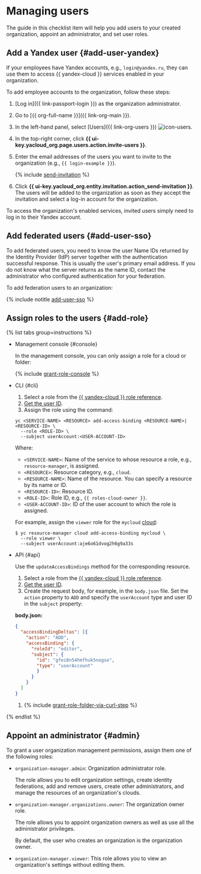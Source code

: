 # Managing users

The guide in this checklist item will help you add users to your created organization, appoint an administrator, and set user roles.

## Add a Yandex user {#add-user-yandex}

If your employees have Yandex accounts, e.g., `login@yandex.ru`, they can use them to access {{ yandex-cloud }} services enabled in your organization.

To add employee accounts to the organization, follow these steps:

1. [Log in]({{ link-passport-login }}) as the organization administrator.
1. Go to [{{ org-full-name }}]({{ link-org-main }}).
1. In the left-hand panel, select [Users]({{ link-org-users }}) ![icon-users](../../_assets/console-icons/person.svg).
1. In the top-right corner, click **{{ ui-key.yacloud_org.page.users.action.invite-users }}**.
1. Enter the email addresses of the users you want to invite to the organization (e.g., `{{ login-example }}`).

   {% include [send-invitation](../../_includes/organization/send-invitation.md) %}

1. Click **{{ ui-key.yacloud_org.entity.invitation.action_send-invitation }}**. The users will be added to the organization as soon as they accept the invitation and select a log-in account for the organization.

To access the organization's enabled services, invited users simply need to log in to their Yandex account.

## Add federated users {#add-user-sso}

To add federated users, you need to know the user Name IDs returned by the Identity Provider (IdP) server together with the authentication successful response. This is usually the user's primary email address. If you do not know what the server returns as the name ID, contact the administrator who configured authentication for your federation.

To add federation users to an organization:

{% include notitle [add-user-sso](../../_includes/organization/add-user-sso.md) %}

## Assign roles to the users {#add-role}

{% list tabs group=instructions %}

- Management console {#console}

   In the management console, you can only assign a role for a cloud or folder:

   {% include [grant-role-console](../../_includes/grant-role-console.md) %}


- CLI {#cli}

   1. Select a role from the [{{ yandex-cloud }} role reference](../../iam/roles-reference.md).
   1. [Get the user ID](../../organization/operations/users-get.md).
   1. Assign the role using the command:

   ```
   yc <SERVICE-NAME> <RESOURCE> add-access-binding <RESOURCE-NAME>|<RESOURCE-ID> \
     --role <ROLE-ID> \
     --subject userAccount:<USER-ACCOUNT-ID>
   ```

   Where:

   * `<SERVICE-NAME>`: Name of the service to whose resource a role, e.g., `resource-manager`, is assigned.
   * `<RESOURCE>`: Resource category, e.g., `cloud`.
   * `<RESOURCE-NAME>`: Name of the resource. You can specify a resource by its name or ID.
   * `<RESOURCE-ID>`: Resource ID.
   * `<ROLE-ID>`: Role ID, e.g., `{{ roles-cloud-owner }}`.
   * `<USER-ACCOUNT-ID>`: ID of the user account to which the role is assigned.

   For example, assign the `viewer` role for the `mycloud` [cloud](../../resource-manager/concepts/resources-hierarchy.md#folder):

   ```
   $ yc resource-manager cloud add-access-binding mycloud \
     --role viewer \
     --subject userAccount:aje6o61dvog2h6g9a33s
   ```

- API {#api}

   Use the `updateAccessBindings` method for the corresponding resource.

   1. Select a role from the [{{ yandex-cloud }} role reference](../../iam/roles-reference.md).
   1. [Get the user ID](../../organization/operations/users-get.md).
   1. Create the request body, for example, in the `body.json` file. Set the `action` property to `ADD` and specify the `userAccount` type and user ID in the `subject` property:

   **body.json:**
   ```json
   {
     "accessBindingDeltas": [{
       "action": "ADD",
       "accessBinding": {
         "roleId": "editor",
         "subject": {
           "id": "gfei8n54hmfhuk5nogse",
           "type": "userAccount"
           }
         }
       }
     ]
   }
   ```

   1. {% include [grant-role-folder-via-curl-step](../../_includes/iam/grant-role-folder-via-curl-step.md) %}

{% endlist %}


## Appoint an administrator {#admin}

To grant a user organization management permissions, assign them one of the following roles:

* `organization-manager.admin`: Organization administrator role.

   The role allows you to edit organization settings, create identity federations, add and remove users, create other administrators, and manage the resources of an organization's clouds.

* `organization-manager.organizations.owner`: The organization owner role.

   The role allows you to appoint organization owners as well as use all the administrator privileges.

   By default, the user who creates an organization is the organization owner.

* `organization-manager.viewer`: This role allows you to view an organization's settings without editing them.